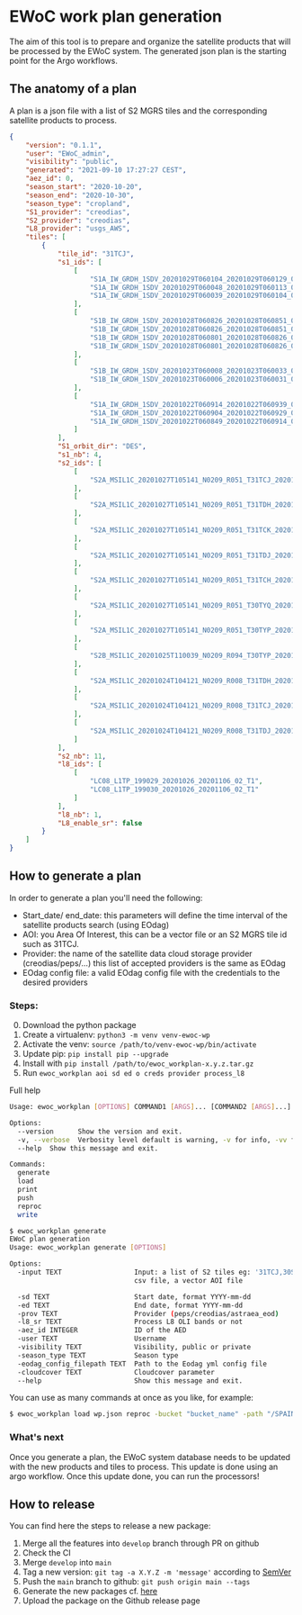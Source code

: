 # EWoC work plan generation

The aim of this tool is to prepare and organize the satellite products that will be processed by the EWoC system.
The generated json plan is the starting point for the Argo workflows.

## The anatomy of a plan

A plan is a json file with a list of S2 MGRS tiles and the corresponding satellite products to process.

```json
{
    "version": "0.1.1",
    "user": "EWoC_admin",
    "visibility": "public",
    "generated": "2021-09-10 17:27:27 CEST",
    "aez_id": 0,
    "season_start": "2020-10-20",
    "season_end": "2020-10-30",
    "season_type": "cropland",
    "S1_provider": "creodias",
    "S2_provider": "creodias",
    "L8_provider": "usgs_AWS",
    "tiles": [
        {
            "tile_id": "31TCJ",
            "s1_ids": [
                [
                    "S1A_IW_GRDH_1SDV_20201029T060104_20201029T060129_035007_041562_76A1",
                    "S1A_IW_GRDH_1SDV_20201029T060048_20201029T060113_035007_041562_DAC7",
                    "S1A_IW_GRDH_1SDV_20201029T060039_20201029T060104_035007_041562_9FE9"
                ],
                [
                    "S1B_IW_GRDH_1SDV_20201028T060826_20201028T060851_024009_02DA2A_C6FC",
                    "S1B_IW_GRDH_1SDV_20201028T060826_20201028T060851_024009_02DA2A_31F3",
                    "S1B_IW_GRDH_1SDV_20201028T060801_20201028T060826_024009_02DA2A_CC6C",
                    "S1B_IW_GRDH_1SDV_20201028T060801_20201028T060826_024009_02DA2A_9E22"
                ],
                [
                    "S1B_IW_GRDH_1SDV_20201023T060008_20201023T060033_023936_02D7EE_771D",
                    "S1B_IW_GRDH_1SDV_20201023T060006_20201023T060031_023936_02D7EE_7C33"
                ],
                [
                    "S1A_IW_GRDH_1SDV_20201022T060914_20201022T060939_034905_0411DD_1B4A",
                    "S1A_IW_GRDH_1SDV_20201022T060904_20201022T060929_034905_0411DD_8038",
                    "S1A_IW_GRDH_1SDV_20201022T060849_20201022T060914_034905_0411DD_5D80"
                ]
            ],
            "S1_orbit_dir": "DES",
            "s1_nb": 4,
            "s2_ids": [
                [
                    "S2A_MSIL1C_20201027T105141_N0209_R051_T31TCJ_20201027T130310"
                ],
                [
                    "S2A_MSIL1C_20201027T105141_N0209_R051_T31TDH_20201027T130310"
                ],
                [
                    "S2A_MSIL1C_20201027T105141_N0209_R051_T31TCK_20201027T130310"
                ],
                [
                    "S2A_MSIL1C_20201027T105141_N0209_R051_T31TDJ_20201027T130310"
                ],
                [
                    "S2A_MSIL1C_20201027T105141_N0209_R051_T31TCH_20201027T130310"
                ],
                [
                    "S2A_MSIL1C_20201027T105141_N0209_R051_T30TYQ_20201027T130310"
                ],
                [
                    "S2A_MSIL1C_20201027T105141_N0209_R051_T30TYP_20201027T130310"
                ],
                [
                    "S2B_MSIL1C_20201025T110039_N0209_R094_T30TYP_20201025T120537"
                ],
                [
                    "S2A_MSIL1C_20201024T104121_N0209_R008_T31TDH_20201024T141709"
                ],
                [
                    "S2A_MSIL1C_20201024T104121_N0209_R008_T31TCJ_20201024T141709"
                ],
                [
                    "S2A_MSIL1C_20201024T104121_N0209_R008_T31TDJ_20201024T141709"
                ]
            ],
            "s2_nb": 11,
            "l8_ids": [
                [
                    "LC08_L1TP_199029_20201026_20201106_02_T1",
                    "LC08_L1TP_199030_20201026_20201106_02_T1"
                ]
            ],
            "l8_nb": 1,
            "L8_enable_sr": false
        }
    ]
}
```

## How to generate a plan

In order to generate a plan you'll need the following:

- Start_date/ end_date: this parameters will define the time interval of the satellite products search (using EOdag)
- AOI: you Area Of Interest, this can be a vector file or an S2 MGRS tile id such as 31TCJ.
- Provider: the name of the satellite data cloud storage provider (creodias/peps/...) this list of accepted providers is the same as EOdag
- EOdag config file: a valid EOdag config file with the credentials to the desired providers

### Steps:

0. Download the python package
1. Create a virtualenv: `python3 -m venv venv-ewoc-wp`
2. Activate the venv: `source /path/to/venv-ewoc-wp/bin/activate`
3. Update pip: `pip install pip --upgrade`
4. Install with `pip install /path/to/ewoc_workplan-x.y.z.tar.gz`
5. Run `ewoc_workplan aoi sd ed o creds provider process_l8`

Full help

```bash
Usage: ewoc_workplan [OPTIONS] COMMAND1 [ARGS]... [COMMAND2 [ARGS]...]...

Options:
  --version      Show the version and exit.
  -v, --verbose  Verbosity level default is warning, -v for info, -vv for debug
  --help  Show this message and exit.

Commands:
  generate
  load
  print
  push
  reproc
  write
```

```bash
$ ewoc_workplan generate
EWoC plan generation
Usage: ewoc_workplan generate [OPTIONS]

Options:
  -input TEXT                  Input: a list of S2 tiles eg: '31TCJ,30STF', a
                               csv file, a vector AOI file

  -sd TEXT                     Start date, format YYYY-mm-dd
  -ed TEXT                     End date, format YYYY-mm-dd
  -prov TEXT                   Provider (peps/creodias/astraea_eod)
  -l8_sr TEXT                  Process L8 OLI bands or not
  -aez_id INTEGER              ID of the AED
  -user TEXT                   Username
  -visibility TEXT             Visibility, public or private
  -season_type TEXT            Season type
  -eodag_config_filepath TEXT  Path to the Eodag yml config file
  -cloudcover TEXT             Cloudcover parameter
  --help                       Show this message and exit.

```

You can use as many commands at once as you like, for example:

```bash
$ ewoc_workplan load wp.json reproc -bucket "bucket_name" -path "/SPAIN/" write wp_reproc.json
```

### What's next

Once you generate a plan, the EWoC system database needs to be updated with the new products and tiles to process.
This update is done using an argo workflow. Once this update done, you can run the processors!

## How to release

You can find here the steps to release a new package:

1. Merge all the features into `develop` branch through PR on github
2. Check the CI
3. Merge `develop` into `main`
4. Tag a new version: `git tag -a X.Y.Z -m 'message'` according to [SemVer](https://semver.org/)
5. Push the `main` branch to github: `git push origin main --tags`
6. Generate the new packages cf. [here](https://packaging.python.org/tutorials/packaging-projects/#generating-distribution-archives)
7. Upload the package on the Github release page
